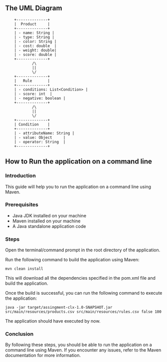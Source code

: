 ## The UML Diagram

        +--------------+
        |  Product     |
        +--------------+
        | - name: String |
        | - type: String |
        | - color: String |
        | - cost: double  |
        | - weight: double|
        | - score: double |
        +--------------+
                /\
                ||
                \/
        +--------------+
        |   Rule       |
        +--------------+
        | - conditions: List<Condition> |
        | - score: int  |
        | - negative: boolean |
        +--------------+
                /\
                ||
                \/
        +--------------+
        | Condition    |
        +--------------+
        | - attributeName: String |
        | - value: Object     |
        | - operator: String  |
        +--------------+



## How to Run the application on a command line

### Introduction
This guide will help you to run the application on a command line using Maven.

### Prerequisites

* Java JDK installed on your machine
* Maven installed on your machine
* A Java standalone application code

### Steps

Open the terminal/command prompt in the root directory of the application.

Run the following command to build the application using Maven:

```mvn clean install```

This will download all the dependencies specified in the pom.xml file and build the application.

Once the build is successful, you can run the following command to execute the application:

```java -jar target/assingment-clx-1.0-SNAPSHOT.jar src/main/resources/products.csv src/main/resources/rules.csv false 100```

The application should have executed by now.

### Conclusion
By following these steps, you should be able to run the application on a command line using Maven. If you encounter any issues, refer to the Maven documentation for more information.



